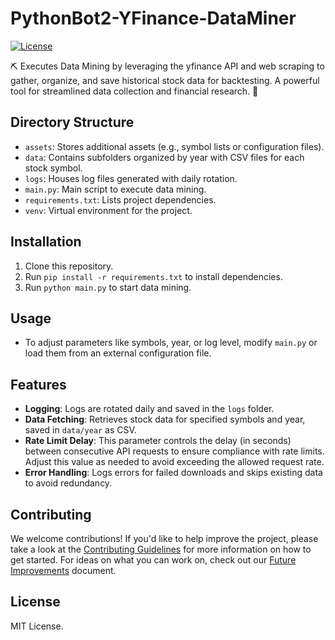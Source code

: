 # PythonBot2-YFinance-DataMiner

[![License](https://img.shields.io/badge/license-MIT-blue.svg)](LICENSE)

⛏️ Executes Data Mining by leveraging the yfinance API and web scraping to gather, organize, and save historical stock data for backtesting. A powerful tool for streamlined data collection and financial research. 💾

## Directory Structure
- `assets`: Stores additional assets (e.g., symbol lists or configuration files).
- `data`: Contains subfolders organized by year with CSV files for each stock symbol.
- `logs`: Houses log files generated with daily rotation.
- `main.py`: Main script to execute data mining.
- `requirements.txt`: Lists project dependencies.
- `venv`: Virtual environment for the project.

## Installation
1. Clone this repository.
2. Run `pip install -r requirements.txt` to install dependencies.
3. Run `python main.py` to start data mining.

## Usage
- To adjust parameters like symbols, year, or log level, modify `main.py` or load them from an external configuration file.

## Features
- **Logging**: Logs are rotated daily and saved in the `logs` folder.
- **Data Fetching**: Retrieves stock data for specified symbols and year, saved in `data/year` as CSV.
- **Rate Limit Delay**: This parameter controls the delay (in seconds) between consecutive API requests to ensure compliance with rate limits. Adjust this value as needed to avoid exceeding the allowed request rate.
- **Error Handling**: Logs errors for failed downloads and skips existing data to avoid redundancy.

## Contributing
We welcome contributions! If you'd like to help improve the project, please take a look at the [Contributing Guidelines](CONTRIBUTING.md) for more information on how to get started.
For ideas on what you can work on, check out our [Future Improvements](FUTURE_IMPROVEMENTS.md) document.

## License
MIT License.
